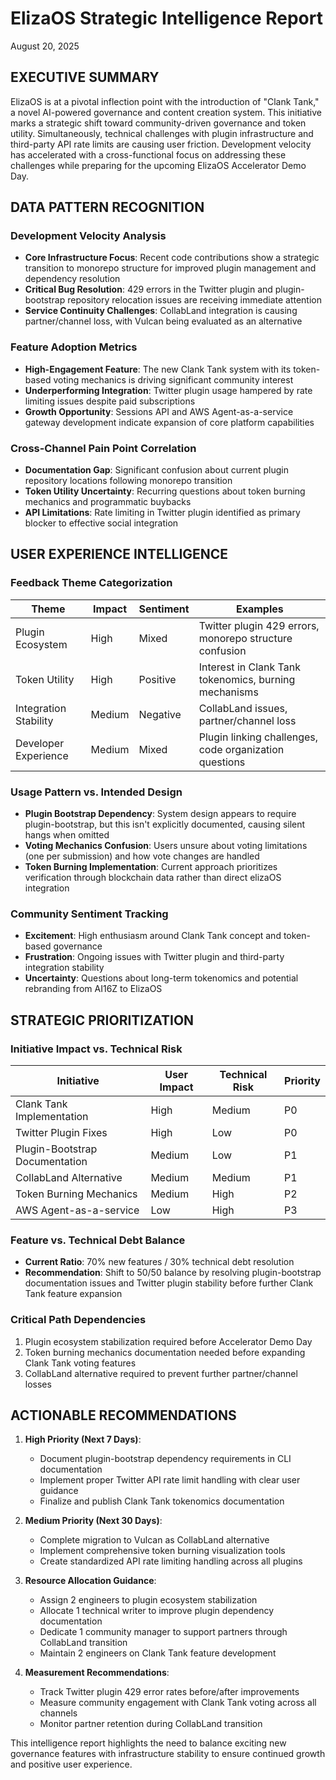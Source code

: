 # ElizaOS Strategic Intelligence Report
August 20, 2025

## EXECUTIVE SUMMARY

ElizaOS is at a pivotal inflection point with the introduction of "Clank Tank," a novel AI-powered governance and content creation system. This initiative marks a strategic shift toward community-driven governance and token utility. Simultaneously, technical challenges with plugin infrastructure and third-party API rate limits are causing user friction. Development velocity has accelerated with a cross-functional focus on addressing these challenges while preparing for the upcoming ElizaOS Accelerator Demo Day.

## DATA PATTERN RECOGNITION

### Development Velocity Analysis
- **Core Infrastructure Focus**: Recent code contributions show a strategic transition to monorepo structure for improved plugin management and dependency resolution
- **Critical Bug Resolution**: 429 errors in the Twitter plugin and plugin-bootstrap repository relocation issues are receiving immediate attention
- **Service Continuity Challenges**: CollabLand integration is causing partner/channel loss, with Vulcan being evaluated as an alternative

### Feature Adoption Metrics
- **High-Engagement Feature**: The new Clank Tank system with its token-based voting mechanics is driving significant community interest
- **Underperforming Integration**: Twitter plugin usage hampered by rate limiting issues despite paid subscriptions
- **Growth Opportunity**: Sessions API and AWS Agent-as-a-service gateway development indicate expansion of core platform capabilities

### Cross-Channel Pain Point Correlation
- **Documentation Gap**: Significant confusion about current plugin repository locations following monorepo transition
- **Token Utility Uncertainty**: Recurring questions about token burning mechanics and programmatic buybacks
- **API Limitations**: Rate limiting in Twitter plugin identified as primary blocker to effective social integration

## USER EXPERIENCE INTELLIGENCE

### Feedback Theme Categorization
| Theme | Impact | Sentiment | Examples |
|-------|--------|-----------|----------|
| Plugin Ecosystem | High | Mixed | Twitter plugin 429 errors, monorepo structure confusion |
| Token Utility | High | Positive | Interest in Clank Tank tokenomics, burning mechanisms |
| Integration Stability | Medium | Negative | CollabLand issues, partner/channel loss |
| Developer Experience | Medium | Mixed | Plugin linking challenges, code organization questions |

### Usage Pattern vs. Intended Design
- **Plugin Bootstrap Dependency**: System design appears to require plugin-bootstrap, but this isn't explicitly documented, causing silent hangs when omitted
- **Voting Mechanics Confusion**: Users unsure about voting limitations (one per submission) and how vote changes are handled
- **Token Burning Implementation**: Current approach prioritizes verification through blockchain data rather than direct elizaOS integration

### Community Sentiment Tracking
- **Excitement**: High enthusiasm around Clank Tank concept and token-based governance
- **Frustration**: Ongoing issues with Twitter plugin and third-party integration stability
- **Uncertainty**: Questions about long-term tokenomics and potential rebranding from AI16Z to ElizaOS

## STRATEGIC PRIORITIZATION

### Initiative Impact vs. Technical Risk
| Initiative | User Impact | Technical Risk | Priority |
|------------|-------------|----------------|----------|
| Clank Tank Implementation | High | Medium | P0 |
| Twitter Plugin Fixes | High | Low | P0 |
| Plugin-Bootstrap Documentation | Medium | Low | P1 |
| CollabLand Alternative | Medium | Medium | P1 |
| Token Burning Mechanics | Medium | High | P2 |
| AWS Agent-as-a-service | Low | High | P3 |

### Feature vs. Technical Debt Balance
- **Current Ratio**: 70% new features / 30% technical debt resolution
- **Recommendation**: Shift to 50/50 balance by resolving plugin-bootstrap documentation issues and Twitter plugin stability before further Clank Tank feature expansion

### Critical Path Dependencies
1. Plugin ecosystem stabilization required before Accelerator Demo Day
2. Token burning mechanics documentation needed before expanding Clank Tank voting features
3. CollabLand alternative required to prevent further partner/channel losses

## ACTIONABLE RECOMMENDATIONS

1. **High Priority (Next 7 Days)**:
   - Document plugin-bootstrap dependency requirements in CLI documentation
   - Implement proper Twitter API rate limit handling with clear user guidance
   - Finalize and publish Clank Tank tokenomics documentation

2. **Medium Priority (Next 30 Days)**:
   - Complete migration to Vulcan as CollabLand alternative
   - Implement comprehensive token burning visualization tools
   - Create standardized API rate limiting handling across all plugins

3. **Resource Allocation Guidance**:
   - Assign 2 engineers to plugin ecosystem stabilization
   - Allocate 1 technical writer to improve plugin dependency documentation
   - Dedicate 1 community manager to support partners through CollabLand transition
   - Maintain 2 engineers on Clank Tank feature development

4. **Measurement Recommendations**:
   - Track Twitter plugin 429 error rates before/after improvements
   - Measure community engagement with Clank Tank voting across all channels
   - Monitor partner retention during CollabLand transition

This intelligence report highlights the need to balance exciting new governance features with infrastructure stability to ensure continued growth and positive user experience.